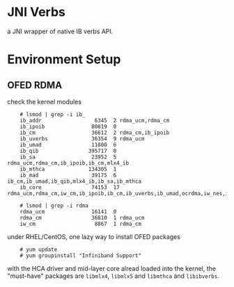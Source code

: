 # JNI Verbs #

a JNI wrapper of native IB verbs API.

# Environment Setup #

## OFED RDMA ##

check the kernel modules

```
    # lsmod | grep -i ib_
    ib_addr                 6345  2 rdma_ucm,rdma_cm
    ib_ipoib               80819  0
    ib_cm                  36612  2 rdma_cm,ib_ipoib
    ib_uverbs              36354  9 rdma_ucm
    ib_umad                11800  6
    ib_qib                395717  0
    ib_sa                  23952  5 rdma_ucm,rdma_cm,ib_ipoib,ib_cm,mlx4_ib
    ib_mthca              134305  1
    ib_mad                 39175  6 ib_cm,ib_umad,ib_qib,mlx4_ib,ib_sa,ib_mthca
    ib_core                74153  17 rdma_ucm,rdma_cm,iw_cm,ib_ipoib,ib_cm,ib_uverbs,ib_umad,ocrdma,iw_nes,iw_cxgb4,iw_cxgb3,ib_qib,mlx5_ib,mlx4_ib,ib_sa,ib_mthca,ib_mad

    # lsmod | grep -i rdma
    rdma_ucm               16141  0
    rdma_cm                36810  1 rdma_ucm
    iw_cm                   8867  1 rdma_cm
```

under RHEL/CentOS, one lazy way to install OFED packages

```
    # yum update
    # yum groupinstall "Infiniband Support"
```

with the HCA driver and mid-layer core alread loaded into the kernel, the
"must-have" packages are `libmlx4`, `libmlx5` and `libmthca` and `libibverbs`.

